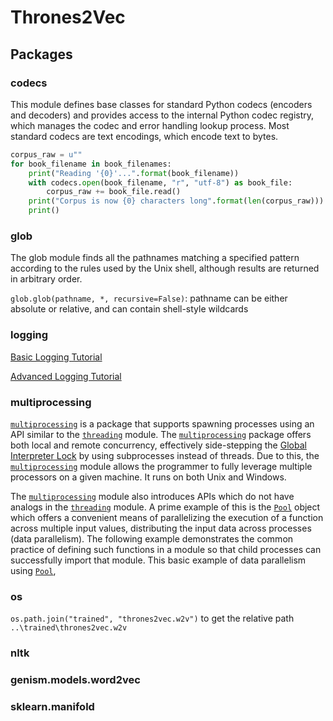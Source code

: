 # Thrones2Vec

## Packages

### codecs

This module defines base classes for standard Python codecs (encoders and decoders) and provides access to the internal Python codec registry, which manages the codec and error handling lookup process. Most standard codecs are text encodings, which encode text to bytes.

```python
corpus_raw = u""
for book_filename in book_filenames:
    print("Reading '{0}'...".format(book_filename))
    with codecs.open(book_filename, "r", "utf-8") as book_file:
        corpus_raw += book_file.read()
    print("Corpus is now {0} characters long".format(len(corpus_raw)))
    print()
```

### glob

The glob module finds all the pathnames matching a specified pattern according to the rules used by the Unix shell, although results are returned in arbitrary order.

`glob.glob(pathname, *, recursive=False)`: pathname can be either absolute or relative, and can contain shell-style wildcards

### logging

[Basic Logging Tutorial](https://docs.python.org/3/howto/logging.html#logging-basic-tutorial)

[Advanced Logging Tutorial](https://docs.python.org/3/howto/logging.html#logging-advanced-tutorial)

### multiprocessing

[`multiprocessing`](https://docs.python.org/3/library/multiprocessing.html?highlight=multiprocessing#module-multiprocessing) is a package that supports spawning processes using an API similar to the [`threading`](https://docs.python.org/3/library/threading.html#module-threading) module. The [`multiprocessing`](https://docs.python.org/3/library/multiprocessing.html?highlight=multiprocessing#module-multiprocessing) package offers both local and remote concurrency, effectively side-stepping the [Global Interpreter Lock](https://docs.python.org/3/glossary.html#term-global-interpreter-lock) by using subprocesses instead of threads. Due to this, the [`multiprocessing`](https://docs.python.org/3/library/multiprocessing.html?highlight=multiprocessing#module-multiprocessing) module allows the programmer to fully leverage multiple processors on a given machine. It runs on both Unix and Windows.

The [`multiprocessing`](https://docs.python.org/3/library/multiprocessing.html?highlight=multiprocessing#module-multiprocessing) module also introduces APIs which do not have analogs in the [`threading`](https://docs.python.org/3/library/threading.html#module-threading) module. A prime example of this is the [`Pool`](https://docs.python.org/3/library/multiprocessing.html?highlight=multiprocessing#multiprocessing.pool.Pool) object which offers a convenient means of parallelizing the execution of a function across multiple input values, distributing the input data across processes (data parallelism). The following example demonstrates the common practice of defining such functions in a module so that child processes can successfully import that module. This basic example of data parallelism using [`Pool`](https://docs.python.org/3/library/multiprocessing.html?highlight=multiprocessing#multiprocessing.pool.Pool),

### os

`os.path.join("trained", "thrones2vec.w2v")` to get the relative path `..\trained\thrones2vec.w2v`

### nltk

### 	genism.models.word2vec

### sklearn.manifold